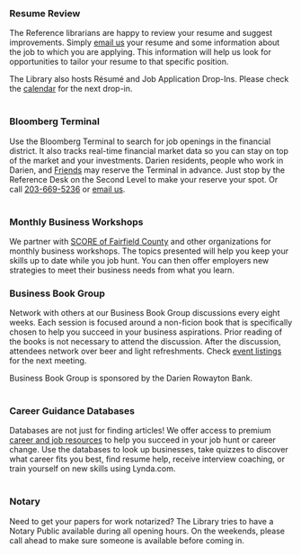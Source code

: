 <div class="row margin-bottom-10">

<div class="col-md-6">

### Resume Review
The Reference librarians are happy to review your resume and suggest improvements. Simply [email us](mailto:askus@darienlibrary.org "Email the Reference Desk") your resume and some information about the job to which you are applying. This information will help us look for opportunities to tailor your resume to that specific position. <br />

The Library also hosts Résumé and Job Application Drop-Ins. Please check the [calendar](/events/adults "Events calendar") for the next drop-in. 
<br />
<br />

### Bloomberg Terminal
Use the Bloomberg Terminal to search for job openings in the financial district. It also tracks real-time financial market data so you can stay on top of the market and your investments. Darien residents, people who work in Darien, and [Friends](/friends "Friend of the Library") may reserve the Terminal in advance. Just stop by the Reference Desk on the Second Level to make your reserve your spot. Or call [203-669-5236](tel:2036695236 "Call the Reference Desk") or [email us](mailto:askus@darienlibrary.org "Email the Reference Desk").
<br />
<br />

### Monthly Business Workshops
We partner with [SCORE of Fairfield County](https://fairfieldcounty.score.org/ "SCORE") and other organizations for monthly business workshops. The topics presented will help you keep your skills up to date while you job hunt. You can then offer employers new strategies to meet their business needs from what you learn.

</div>
<div class="col-md-6">


### Business Book Group
Network with others at our Business Book Group discussions every eight weeks. Each session is focused around a non-ficion book that is specifically chosen to help you succeed in your business aspirations. Prior reading of the books is not necessary to attend the discussion. After the discussion, attendees network over beer and light refreshments. Check [event listings](/events/adults/?category=discussion "Upcoming discussion events") for the next meeting.

Business Book Group is sponsored by the Darien Rowayton Bank.
<br />
<br />

### Career Guidance Databases
Databases are not just for finding articles! We offer access to premium [career and job resources](/research/category/jobs-and-careers "Career and job resources") to help you succeed in your job hunt or career change. Use the databases to look up businesses, take quizzes to discover what career fits you best, find resume help, receive interview coaching, or train yourself on new skills using Lynda.com.
<br />
<br />

### Notary 
Need to get your papers for work notarized? The Library tries to have a Notary Public available during all opening hours. On the weekends, please call ahead to make sure someone is available before coming in. 

</div>
</div>